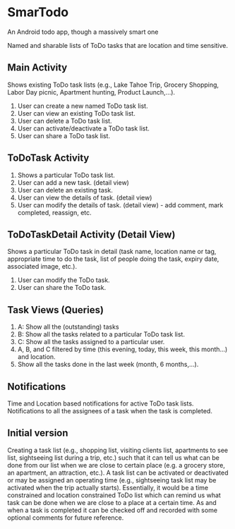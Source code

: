 SmarTodo
========

An Android todo app, though a massively smart one

Named and sharable lists of ToDo tasks that are location and time sensitive.

## Main Activity
Shows existing ToDo task lists (e.g., Lake Tahoe Trip, Grocery Shopping, Labor Day picnic, Apartment hunting, Product Launch,...).

1. User can create a new named ToDo task list.
1. User can view an existing ToDo task list.
1. User can delete a ToDo task list.
1. User can activate/deactivate a ToDo task list.
1. User can share a ToDo task list.

## ToDoTask Activity
1. Shows a particular ToDo task list.
1. User can add a new task. (detail view)
1. User can delete an existing task.
1. User can view the details of task. (detail view)
1. User can modify the details of task. (detail view) - add comment, mark completed, reassign, etc.

## ToDoTaskDetail Activity (Detail View)
Shows a particular ToDo task in detail  (task name, location name or tag, appropriate time to do the task, list of people doing the task, expiry date, associated image, etc.).

1. User can modify the ToDo task.
1. User can share the ToDo task.

## Task Views (Queries)

1. A: Show all the (outstanding) tasks 
1. B: Show all the tasks related to a particular ToDo task list.
1. C: Show all the tasks assigned to a particular user.
1. A, B, and C filtered by time (this evening, today, this week, this month...) and location.
1. Show all the tasks done in the last week (month, 6 months,...).

## Notifications
Time and Location based notifications for active ToDo task lists.
Notifications to all the assignees of a task when the task is completed. 

## Initial version
Creating a task list (e.g., shopping list, visiting clients list, apartments to see list, sightseeing list during a trip, etc.) such that it can tell us what can be done from our list when we are close to certain place (e.g. a grocery store, an apartment, an attraction, etc.).  A task list can be activated or deactivated or may be assigned an operating time (e.g., sightseeing task list may be activated when the trip actually starts). Essentially, it would be a time constrained and location constrained ToDo list which can remind us what task can be done when we are close to a place at a certain time. As and when a task is completed it can be checked off and recorded with some optional comments for future reference.

